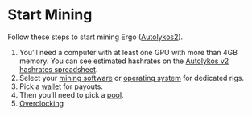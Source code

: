 # Start Mining

Follow these steps to start mining Ergo ([Autolykos2](autolykos.md)). 

1. You’ll need a computer with at least one GPU with more than 4GB memory. You can see estimated hashrates on the [Autolykos v2 hashrates spreadsheet](https://docs.google.com/spreadsheets/d/1NsuoDB27EwCo_BlSjCP3GMLfTSJRPIWIBsL-wPTllUg).
3. Select your [mining software](software.md) or [operating system](os.md) for dedicated rigs. 
4. Pick a [wallet](wallet.md) for payouts.  
5. Then you’ll need to pick a [pool](pool.md). 
6. [Overclocking](overclocking.md)
